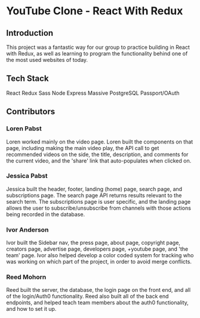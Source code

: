 # YouTube Clone - React With Redux


## Introduction

This project was a fantastic way for our group to practice building in React with Redux, as well as learning to program the functionality behind one of the most used websites of today. 

## Tech Stack

React
Redux
Sass
Node
Express
Massive
PostgreSQL
Passport/OAuth

## Contributors

### Loren Pabst
Loren worked mainly on the video page. Loren built the components on that page, including making the main video play, the API call to get recommended videos on the side, the title, description, and comments for the current video, and the 'share' link that auto-populates when clicked on. 

### Jessica Pabst
Jessica built the header, footer, landing (home) page, search page, and subscriptions page. The search page API returns results relevant to the search term. The subscriptions page is user specific, and the landing page allows the user to subscribe/unsubscribe from channels with those actions being recorded in the database.

### Ivor Anderson
Ivor built the Sidebar nav, the press page, about page, copyright page, creators page, advertise page, developers page, +youtube page, and 'the team' page. Ivor also helped develop a color coded system for tracking who was working on which part of the project, in order to avoid merge conflicts.

### Reed Mohorn
Reed built the server, the database, the login page on the front end, and all of the login/Auth0 functionality. Reed also built all of the back end endpoints, and helped teach team members about the auth0 functionality, and how to set it up.
